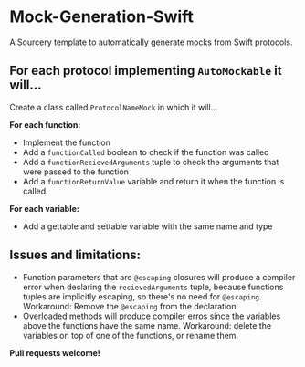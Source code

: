 # Mock-Generation-Swift
A Sourcery template to automatically generate mocks from Swift protocols.

## For each protocol implementing `AutoMockable` it will...
Create a class called `ProtocolNameMock` in which it will...

**For each function:**
 - Implement the function
 - Add a `functionCalled` boolean to check if the function was called
 - Add a `functionRecievedArguments` tuple to check the arguments that were passed to the function
 - Add a `functionReturnValue` variable and return it when the function is called.
 
**For each variable:**
 - Add a gettable and settable variable with the same name and type

## Issues and limitations:
* Function parameters that are `@escaping` closures will produce a compiler error when declaring the `recievedArguments` tuple, because functions tuples are implicitly escaping, so there's no need for `@escaping`. Workaround: Remove the `@escaping` from the declaration.
* Overloaded methods will produce compiler erros since the variables above the functions have the same name. Workaround: delete the variables on top of one of the functions, or rename them.

**Pull requests welcome!**
